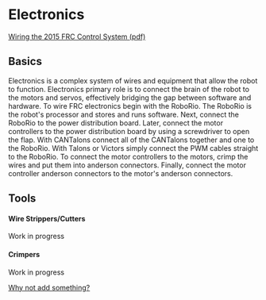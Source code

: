 # Electronics
[Wiring the 2015 FRC Control System (pdf)](https://docs.google.com/viewer?a=v&pid=sites&srcid=ZGVmYXVsdGRvbWFpbnxzcGFydGFib3Rzd2lraXxneDo1YjNlNTI5M2JhZTZiN2Fk)

## Basics
Electronics is a complex system of wires and equipment that allow the robot to function. Electronics primary role is to connect the brain of the robot to the motors and servos, effectively bridging the gap between software and hardware. To wire FRC electronics begin with the RoboRio. The RoboRio is the robot's processor and stores and runs software. Next, connect the RoboRio to the power distribution board. Later, connect the motor controllers to the power distribution board by using a screwdriver to open the flap. With CANTalons connect all of the CANTalons together and one to the RoboRio. With Talons or Victors simply connect the PWM cables straight to the RoboRio. To connect the motor controllers to the motors, crimp the wires and put them into anderson connectors. Finally, connect the motor controller anderson connectors to the motor's anderson connectors.
## Tools

#### Wire Strippers/Cutters
Work in progress
#### Crimpers
Work in progress

[Why not add something?](https://github.com/SkylineSpartabots/skylinespartabotsgithub.io/edit/master/Electronics.md)


